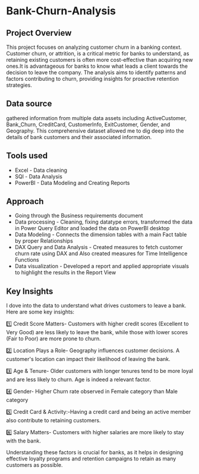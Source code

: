 # Bank-Churn-Analysis
## Project Overview
 This project focuses on analyzing customer churn in a banking context. Customer churn, or attrition, is a critical metric for banks to understand, as retaining existing customers is often more cost-effective than acquiring new ones.It is advantageous for banks to know what leads a client towards the decision to leave the company. The analysis aims to identify patterns and factors contributing to churn, providing insights for proactive retention strategies.
## Data source
gathered information from multiple data assets including ActiveCustomer, Bank_Churn, CreditCard, CustomerInfo, ExitCustomer, Gender, and Geography. This comprehensive dataset allowed me to dig deep into the details of bank customers and their associated information.
## Tools used
  - Excel - Data cleaning
  - SQl - Data Analysis
  - PowerBI - Data Modeling and Creating Reports
## Approach
- Going through the Business requirements document
- Data processing - Cleaning, fixing datatype errors, transformed the data in Power Query Editor and loaded the data on PowerBI desktop
- Data Modeling - Connects the dimension tables with a main Fact table by proper Relationships
- DAX Query and Data Analysis - Created measures to fetch customer churn rate using DAX and Also created measures for Time Intelligence Functions
- Data visualization - Developed a report and applied appropriate visuals to highlight the results in the Report View
## Key Insights
I dove into the data to understand what drives customers to leave a bank. Here are some key insights:

1️⃣ Credit Score Matters- Customers with higher credit scores (Excellent to Very Good) are less likely to leave the bank, while those with lower scores (Fair to Poor) are more prone to churn.

2️⃣ Location Plays a Role- Geography influences customer decisions. A customer's location can impact their likelihood of leaving the bank.

3️⃣ Age & Tenure- Older customers with longer tenures tend to be more loyal and are less likely to churn. Age is indeed a relevant factor.

4️⃣ Gender- Higher Churn rate observed in Female category than Male category

5️⃣ Credit Card & Activity:-Having a credit card and being an active member also contribute to retaining customers.

6️⃣ Salary Matters- Customers with higher salaries are more likely to stay with the bank.

Understanding these factors is crucial for banks, as it helps in designing effective loyalty programs and retention campaigns to retain as many customers as possible.
